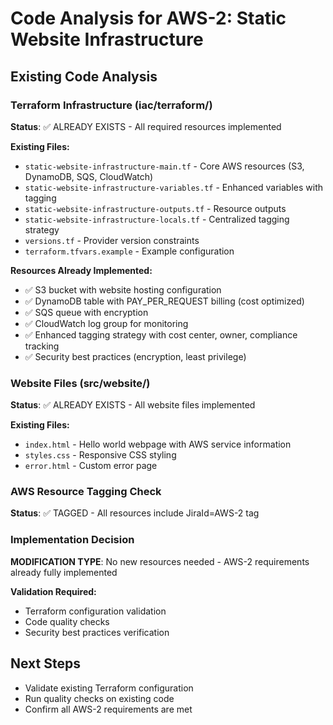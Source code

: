 # Code Analysis for AWS-2: Static Website Infrastructure

## Existing Code Analysis

### Terraform Infrastructure (iac/terraform/)
**Status**: ✅ ALREADY EXISTS - All required resources implemented

**Existing Files:**
- `static-website-infrastructure-main.tf` - Core AWS resources (S3, DynamoDB, SQS, CloudWatch)
- `static-website-infrastructure-variables.tf` - Enhanced variables with tagging
- `static-website-infrastructure-outputs.tf` - Resource outputs
- `static-website-infrastructure-locals.tf` - Centralized tagging strategy
- `versions.tf` - Provider version constraints
- `terraform.tfvars.example` - Example configuration

**Resources Already Implemented:**
- ✅ S3 bucket with website hosting configuration
- ✅ DynamoDB table with PAY_PER_REQUEST billing (cost optimized)
- ✅ SQS queue with encryption
- ✅ CloudWatch log group for monitoring
- ✅ Enhanced tagging strategy with cost center, owner, compliance tracking
- ✅ Security best practices (encryption, least privilege)

### Website Files (src/website/)
**Status**: ✅ ALREADY EXISTS - All website files implemented

**Existing Files:**
- `index.html` - Hello world webpage with AWS service information
- `styles.css` - Responsive CSS styling
- `error.html` - Custom error page

### AWS Resource Tagging Check
**Status**: ✅ TAGGED - All resources include JiraId=AWS-2 tag

### Implementation Decision
**MODIFICATION TYPE**: No new resources needed - AWS-2 requirements already fully implemented

**Validation Required:**
- Terraform configuration validation
- Code quality checks
- Security best practices verification

## Next Steps
- Validate existing Terraform configuration
- Run quality checks on existing code
- Confirm all AWS-2 requirements are met